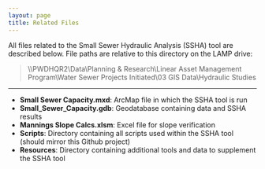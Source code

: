 ```yaml
---
layout: page
title: Related Files
---
```



All files related to the Small Sewer Hydraulic Analysis (SSHA) tool are described below. File paths are relative to this directory on the LAMP drive:
> \\\PWDHQR2\Data\Planning &amp; Research\Linear Asset Management Program\Water Sewer Projects Initiated\03 GIS Data\Hydraulic Studies

<hr>


* **Small Sewer Capacity.mxd**: ArcMap file in which the SSHA tool is run
* **Small_Sewer_Capacity.gdb**: Geodatabase containing data and SSHA results
* **Mannings Slope Calcs.xlsm**: Excel file for slope verification
* **Scripts**: Directory containing all scripts used within the SSHA tool (should mirror this Github project)
* **Resources**: Directory containing additional tools and data to supplement the SSHA tool   
